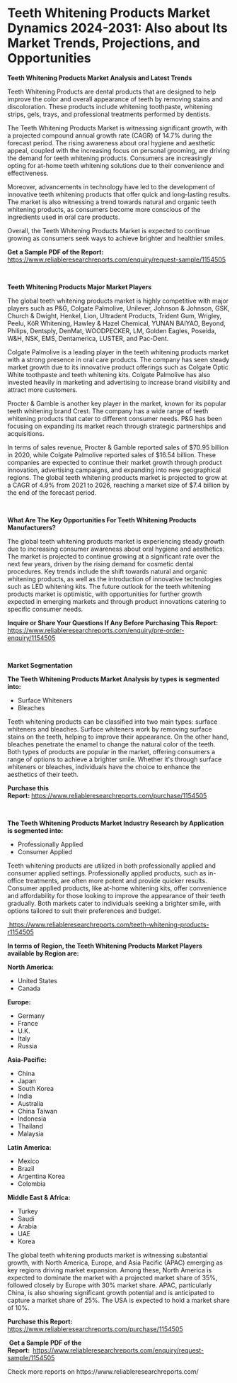 <p><h1>Teeth Whitening Products Market Dynamics 2024-2031: Also about Its Market Trends, Projections, and Opportunities</h1></p><p><strong>Teeth Whitening Products Market Analysis and Latest Trends</strong></p>
<p><p>Teeth Whitening Products are dental products that are designed to help improve the color and overall appearance of teeth by removing stains and discoloration. These products include whitening toothpaste, whitening strips, gels, trays, and professional treatments performed by dentists.</p><p>The Teeth Whitening Products Market is witnessing significant growth, with a projected compound annual growth rate (CAGR) of 14.7% during the forecast period. The rising awareness about oral hygiene and aesthetic appeal, coupled with the increasing focus on personal grooming, are driving the demand for teeth whitening products. Consumers are increasingly opting for at-home teeth whitening solutions due to their convenience and effectiveness.</p><p>Moreover, advancements in technology have led to the development of innovative teeth whitening products that offer quick and long-lasting results. The market is also witnessing a trend towards natural and organic teeth whitening products, as consumers become more conscious of the ingredients used in oral care products.</p><p>Overall, the Teeth Whitening Products Market is expected to continue growing as consumers seek ways to achieve brighter and healthier smiles.</p></p>
<p><strong>Get a Sample PDF of the Report:&nbsp;</strong> <a href="https://www.reliableresearchreports.com/enquiry/request-sample/1154505">https://www.reliableresearchreports.com/enquiry/request-sample/1154505</a></p>
<p>&nbsp;</p>
<p><strong>Teeth Whitening Products Major Market Players</strong></p>
<p><p>The global teeth whitening products market is highly competitive with major players such as P&G, Colgate Palmolive, Unilever, Johnson & Johnson, GSK, Church & Dwight, Henkel, Lion, Ultradent Products, Trident Gum, Wrigley, Peelu, KöR Whitening, Hawley & Hazel Chemical, YUNAN BAIYAO, Beyond, Philips, Dentsply, DenMat, WOODPECKER, LM, Golden Eagles, Poseida, W&H, NSK, EMS, Dentamerica, LUSTER, and Pac-Dent.</p><p>Colgate Palmolive is a leading player in the teeth whitening products market with a strong presence in oral care products. The company has seen steady market growth due to its innovative product offerings such as Colgate Optic White toothpaste and teeth whitening kits. Colgate Palmolive has also invested heavily in marketing and advertising to increase brand visibility and attract more customers.</p><p>Procter & Gamble is another key player in the market, known for its popular teeth whitening brand Crest. The company has a wide range of teeth whitening products that cater to different consumer needs. P&G has been focusing on expanding its market reach through strategic partnerships and acquisitions.</p><p>In terms of sales revenue, Procter & Gamble reported sales of $70.95 billion in 2020, while Colgate Palmolive reported sales of $16.54 billion. These companies are expected to continue their market growth through product innovation, advertising campaigns, and expanding into new geographical regions. The global teeth whitening products market is projected to grow at a CAGR of 4.9% from 2021 to 2026, reaching a market size of $7.4 billion by the end of the forecast period.</p></p>
<p>&nbsp;</p>
<p><strong>What Are The Key Opportunities For Teeth Whitening Products Manufacturers?</strong></p>
<p><p>The global teeth whitening products market is experiencing steady growth due to increasing consumer awareness about oral hygiene and aesthetics. The market is projected to continue growing at a significant rate over the next few years, driven by the rising demand for cosmetic dental procedures. Key trends include the shift towards natural and organic whitening products, as well as the introduction of innovative technologies such as LED whitening kits. The future outlook for the teeth whitening products market is optimistic, with opportunities for further growth expected in emerging markets and through product innovations catering to specific consumer needs.</p></p>
<p><strong>Inquire or Share Your Questions If Any Before Purchasing This Report:</strong> <a href="https://www.reliableresearchreports.com/enquiry/pre-order-enquiry/1154505">https://www.reliableresearchreports.com/enquiry/pre-order-enquiry/1154505</a></p>
<p>&nbsp;</p>
<p><strong>Market Segmentation</strong></p>
<p><strong>The Teeth Whitening Products Market Analysis by types is segmented into:</strong></p>
<p><ul><li>Surface Whiteners</li><li>Bleaches</li></ul></p>
<p><p>Teeth whitening products can be classified into two main types: surface whiteners and bleaches. Surface whiteners work by removing surface stains on the teeth, helping to improve their appearance. On the other hand, bleaches penetrate the enamel to change the natural color of the teeth. Both types of products are popular in the market, offering consumers a range of options to achieve a brighter smile. Whether it's through surface whiteners or bleaches, individuals have the choice to enhance the aesthetics of their teeth.</p></p>
<p><strong>Purchase this Report:&nbsp;</strong><a href="https://www.reliableresearchreports.com/purchase/1154505">https://www.reliableresearchreports.com/purchase/1154505</a></p>
<p>&nbsp;</p>
<p><strong>The Teeth Whitening Products Market Industry Research by Application is segmented into:</strong></p>
<p><ul><li>Professionally Applied</li><li>Consumer Applied</li></ul></p>
<p><p>Teeth whitening products are utilized in both professionally applied and consumer applied settings. Professionally applied products, such as in-office treatments, are often more potent and provide quicker results. Consumer applied products, like at-home whitening kits, offer convenience and affordability for those looking to improve the appearance of their teeth gradually. Both markets cater to individuals seeking a brighter smile, with options tailored to suit their preferences and budget.</p></p>
<p><a href="https://www.reliableresearchreports.com/teeth-whitening-products-r1154505">&nbsp;https://www.reliableresearchreports.com/teeth-whitening-products-r1154505</a></p>
<p><strong>In terms of Region, the Teeth Whitening Products Market Players available by Region are:</strong></p>
<p>
    <p> <strong> North America: </strong>
        <ul>
            <li>United States</li>
            <li>Canada</li>
        </ul>
        </p> 
    <p> <strong> Europe: </strong>
        <ul>
            <li>Germany</li>
            <li>France</li>
            <li>U.K.</li>
            <li>Italy</li>
            <li>Russia</li>
        </ul>
        </p> 
    <p> <strong> Asia-Pacific: </strong>
        <ul>
            <li>China</li>
            <li>Japan</li>
            <li>South Korea</li>
            <li>India</li>
            <li>Australia</li>
            <li>China Taiwan</li>
            <li>Indonesia</li>
            <li>Thailand</li>
            <li>Malaysia</li>
        </ul>
        </p> 
    <p> <strong> Latin America: </strong>
        <ul>
            <li>Mexico</li>
            <li>Brazil</li>
            <li>Argentina Korea</li>
            <li>Colombia</li>
        </ul>
        </p> 
    <p> <strong> Middle East & Africa: </strong>
        <ul>
            <li>Turkey</li>
            <li>Saudi</li>
            <li>Arabia</li>
            <li>UAE</li>
            <li>Korea</li>
        </ul>
    </p>
    </p>
<p><p>The global teeth whitening products market is witnessing substantial growth, with North America, Europe, and Asia Pacific (APAC) emerging as key regions driving market expansion. Among these, North America is expected to dominate the market with a projected market share of 35%, followed closely by Europe with 30% market share. APAC, particularly China, is also showing significant growth potential and is anticipated to capture a market share of 25%. The USA is expected to hold a market share of 10%.</p></p>
<p><strong>Purchase this Report: </strong><a href="https://www.reliableresearchreports.com/purchase/1154505">https://www.reliableresearchreports.com/purchase/1154505</a></p>
<p>&nbsp;<strong>Get a Sample PDF of the Report:&nbsp;&nbsp;</strong><a href="https://www.reliableresearchreports.com/enquiry/request-sample/1154505">https://www.reliableresearchreports.com/enquiry/request-sample/1154505</a></p>
<p><strong></strong></p>
<p>Check more reports on https://www.reliableresearchreports.com/</p>